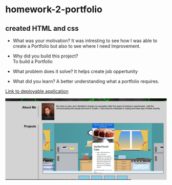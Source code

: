 # homework-2-portfolio

## created HTML and css

- What was your motivation?
  It was intresting to see how I was able to create a Portfolio but also to see where I need Improvement.

- Why did you build this project?  
  To build a Portfolio

- What problem does it solve?
  It helps create job oppertunity

- What did you learn?
  A better understanding what a portfolio requires.

[Link to deployable application](https://jose8160.github.io/homework-2-portfolio/)

![Screenshot](portfolioscreenshot.png)
